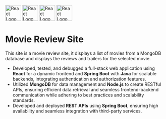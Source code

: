 <p><img src="https://cdn.iconscout.com/icon/free/png-256/free-react-logo-icon-download-in-svg-png-gif-file-formats--company-brand-world-logos-vol-4-pack-icons-282599.png?f=webp&w=256" alt="React Logo" width="50" height="50">
  <img src="https://img.icons8.com/?size=512&id=90519&format=png" alt="React Logo" width="50" height="50">
  <img src="https://dev.java/assets/images/java-logo-vert-blk.png" alt="React Logo" width="50" height="50">
  <img src="https://www.nuget.org/profiles/MongoDB/avatar?imageSize=512" alt="React Logo" width="50" height="50">
</p>

<h1>Movie Review Site</h1>
This site is a movie review site, it displays a list of movies from a MongoDB database and displays the reviews and trailers for the selected movie.
<p></p>
<ul>
  <li>Developed, tested, and debugged a full-stack web application using <strong>React</strong> for a dynamic frontend and <strong>Spring Boot</strong> with <strong>Java</strong> for scalable backends, integrating authentication and authorization features.</li>
  <li>Utilized <strong>MongoDB</strong> for data management and <strong>Node.js</strong> to create RESTful APIs, ensuring efficient data retrieval and seamless frontend-backend communication while adhering to best practices and scalability standards.</li>
  <li>Developed and deployed <strong>REST APIs</strong> using <strong>Spring Boot</strong>, ensuring high availability and seamless integration with third-party services.</li>
</ul>


